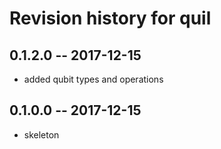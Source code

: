 # Revision history for quil

## 0.1.2.0  -- 2017-12-15

* added qubit types and operations

## 0.1.0.0  -- 2017-12-15

* skeleton
